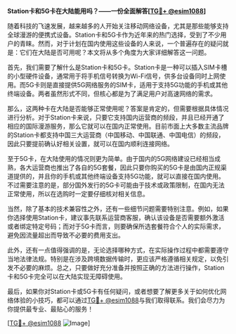 **Station卡和5G卡在大陆能用吗？——一份全面解答[[TG💪+ @esim1088](https://t.me/s/esim1088)]**

随着科技的飞速发展，越来越多的人开始关注移动网络设备，尤其是那些能够支持全球漫游的便携式设备。Station卡和5G卡作为近年来的热门选择，受到了不少用户的青睐。然而，对于计划在国内使用这些设备的人来说，一个普遍存在的疑问就是：它们在大陆是否可用呢？本文将从多个角度为大家详细解答这一问题。

首先，我们需要了解什么是Station卡和5G卡。Station卡是一种可以插入SIM卡槽的小型硬件设备，通常用于将手机信号转换为Wi-Fi信号，供多台设备同时上网使用。而5G卡则是直接提供5G网络服务的SIM卡，适用于支持5G功能的手机或其他终端设备。两者虽然形式不同，但核心都是为了满足用户对高速网络的需求。

那么，这两种卡在大陆是否能够正常使用呢？答案是肯定的，但需要根据具体情况进行分析。对于Station卡来说，只要它支持国内运营商的频段，并且已经开通了相应的国际漫游服务，那么它就可以在国内正常使用。目前市面上大多数主流品牌的Station卡都支持中国三大运营商（中国移动、中国联通、中国电信）的频段，因此只要提前确认好相关设置，就可以在国内顺利连接网络。

至于5G卡，在大陆使用的情况则更为简单。由于国内的5G网络建设已经相当成熟，各大运营商也推出了各自的5G套餐，因此只要你购买的5G卡是由国内正规渠道提供的，并且你的手机或其他终端设备支持5G功能，就可以直接在国内使用。不过需要注意的是，部分国外发行的5G卡可能由于技术或政策限制，在国内无法正常使用，所以在选购时一定要仔细核对相关信息。

当然，除了基本的技术兼容性之外，还有一些细节问题需要特别注意。例如，如果你选择使用Station卡，建议事先联系运营商客服，确认该设备是否需要额外激活或者绑定特定号码；而对于5G卡而言，则要确保所选套餐符合个人的实际需求，避免因流量超出而导致不必要的费用支出。

此外，还有一点值得强调的是，无论选择哪种方式，在实际操作过程中都需要遵守当地法律法规。特别是在涉及跨境数据传输时，更应该严格遵循相关规定，以免引发不必要的麻烦。总之，只要做好充分准备并按照正确的方法进行操作，Station卡和5G卡完全可以在大陆实现无障碍使用。

最后，如果你对Station卡或5G卡有任何疑问，或者想要了解更多关于如何优化网络体验的小技巧，都可以通过[TG💪+ @esim1088](https://t.me/s/esim1088)与我们取得联系。我们会尽力为你提供最专业、最贴心的服务！

[[TG💪+ @esim1088](https://t.me/s/esim1088) ![Image](https://i.postimg.cc/4NQfJmqS/Snipaste-2025-05-13-00-14-12.png)]